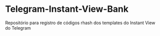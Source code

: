 # Telegram-Instant-View-Bank
Repositório para registro de códigos rhash dos templates do Instant View do Telegram
